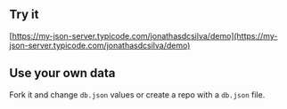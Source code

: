 ## Try it

[https://my-json-server.typicode.com/jonathasdcsilva/demo](https://my-json-server.typicode.com/jonathasdcsilva/demo)

## Use your own data

Fork it and change `db.json` values or create a repo with a `db.json` file.
